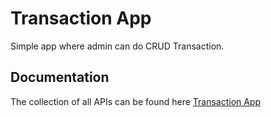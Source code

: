 
# Transaction App

Simple app where admin can do CRUD Transaction. 


## Documentation

The collection of all APIs can be found here [Transaction App](https://documenter.getpostman.com/view/19258967/UVypxwMG)

